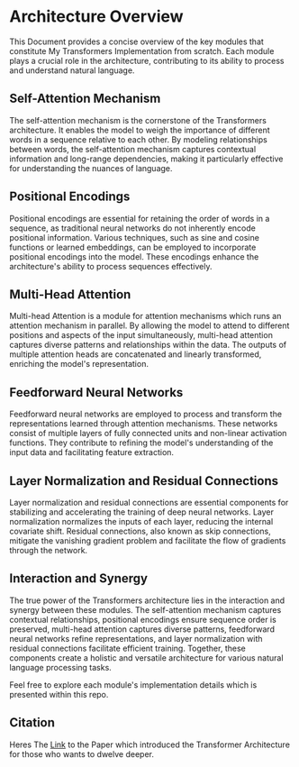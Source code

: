 # Architecture Overview

This Document provides a concise overview of the key modules that constitute My Transformers Implementation from scratch. Each module plays a crucial role in the architecture, contributing to its ability to process and understand natural language.

## Self-Attention Mechanism

The self-attention mechanism is the cornerstone of the Transformers architecture. It enables the model to weigh the importance of different words in a sequence relative to each other. By modeling relationships between words, the self-attention mechanism captures contextual information and long-range dependencies, making it particularly effective for understanding the nuances of language.

## Positional Encodings

Positional encodings are essential for retaining the order of words in a sequence, as traditional neural networks do not inherently encode positional information. Various techniques, such as sine and cosine functions or learned embeddings, can be employed to incorporate positional encodings into the model. These encodings enhance the architecture's ability to process sequences effectively.

## Multi-Head Attention

Multi-head Attention is a module for attention mechanisms which runs an attention mechanism in parallel. By allowing the model to attend to different positions and aspects of the input simultaneously, multi-head attention captures diverse patterns and relationships within the data. The outputs of multiple attention heads are concatenated and linearly transformed, enriching the model's representation.

## Feedforward Neural Networks

Feedforward neural networks are employed to process and transform the representations learned through attention mechanisms. These networks consist of multiple layers of fully connected units and non-linear activation functions. They contribute to refining the model's understanding of the input data and facilitating feature extraction.

## Layer Normalization and Residual Connections

Layer normalization and residual connections are essential components for stabilizing and accelerating the training of deep neural networks. Layer normalization normalizes the inputs of each layer, reducing the internal covariate shift. Residual connections, also known as skip connections, mitigate the vanishing gradient problem and facilitate the flow of gradients through the network.

## Interaction and Synergy

The true power of the Transformers architecture lies in the interaction and synergy between these modules. The self-attention mechanism captures contextual relationships, positional encodings ensure sequence order is preserved, multi-head attention captures diverse patterns, feedforward neural networks refine representations, and layer normalization with residual connections facilitate efficient training. Together, these components create a holistic and versatile architecture for various natural language processing tasks.

Feel free to explore each module's implementation details which is presented within this repo.

## Citation

Heres The [Link](https://arxiv.org/abs/1706.03762) to the Paper which introduced the Transformer Architecture for those who wants to dwelve deeper.
